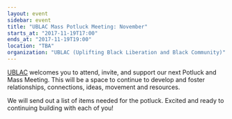 ```yaml
---
layout: event
sidebar: event
title: "UBLAC Mass Potluck Meeting: November"
starts_at: "2017-11-19T17:00"
ends_at: "2017-11-19T19:00"
location: "TBA"
organization: "UBLAC (Uplifting Black Liberation and Black Community)"
---
```


[UBLAC](https://www.facebook.com/UBLACMKE/) welcomes you to attend, invite, and support our next Potluck and Mass Meeting. This will be a space to continue to develop and foster relationships, connections, ideas, movement and resources. 
 
We will send out a list of items needed for the potluck. Excited and ready to continuing building with each of you!
